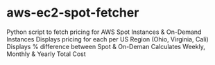 # aws-ec2-spot-fetcher
Python script to fetch pricing for AWS Spot Instances & On-Demand Instances
Displays pricing for each per US Region (Ohio, Virginia, Cali)
Displays % difference between Spot & On-Deman
Calculates Weekly, Monthly & Yearly Total Cost
